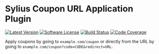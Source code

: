# Sylius Coupon URL Application Plugin

[![Latest Version][ico-version]][link-packagist]
[![Software License][ico-license]](LICENSE)
[![Build Status][ico-github-actions]][link-github-actions]
[![Code Coverage][ico-code-coverage]][link-code-coverage]

Apply coupons by going to `example.com/coupon` or directly from the URL by going to
`example.com/coupon?code=CODE&redirect=URL`.

[ico-version]: https://poser.pugx.org/setono/sylius-coupon-url-application-plugin/v/stable
[ico-license]: https://poser.pugx.org/setono/sylius-coupon-url-application-plugin/license
[ico-github-actions]: https://github.com/Setono/SyliusCouponUrlApplicationPlugin/workflows/build/badge.svg
[ico-code-coverage]: https://codecov.io/gh/Setono/SyliusCouponUrlApplicationPlugin/branch/master/graph/badge.svg

[link-packagist]: https://packagist.org/packages/setono/sylius-coupon-url-application-plugin
[link-github-actions]: https://github.com/Setono/SyliusCouponUrlApplicationPlugin/actions
[link-code-coverage]: https://codecov.io/gh/Setono/SyliusCouponUrlApplicationPlugin
